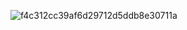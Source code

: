 ![f4c312cc39af6d29712d5ddb8e30711a](https://github.com/user-attachments/assets/a08023dc-708c-49a2-b405-8f8d01795aba)
